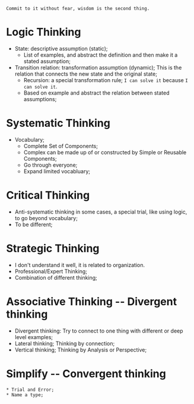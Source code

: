 `Commit to it without fear, wisdom is the second thing.`

# Logic Thinking

* State: descriptive assumption (static); 
	* List of examples, and abstract the definition and then make it a stated assumption;
* Transition relation: transformation assumption (dynamic); This is the relation that connects the new state and the original state;
	* Recursion: a special transformation rule; `I can solve it` because `I can solve it`.
	* Based on example and abstract the relation between stated assumptions;

# Systematic Thinking

* Vocabulary;
	* Complete Set of Components;
	* Complex can be made up of or constructed by Simple or Reusable Components;
	* Go through everyone;
	* Expand limited vocabluary;

# Critical Thinking

* Anti-systematic thinking in some cases, a special trial, like using logic, to go beyond vocabulary;
* To be different;

# Strategic Thinking

* I don't understand it well, it is related to organization.
* Professional/Expert Thinking;
* Combination of different thinking;

# Associative Thinking -- Divergent thinking

* Divergent thinking: Try to connect to one thing with different or deep level examples;
* Lateral thinking; Thinking by connection;
* Vertical thinking; Thinking by Analysis or Perspective;

# Simplify -- Convergent thinking
	* Trial and Error;
	* Name a type;

